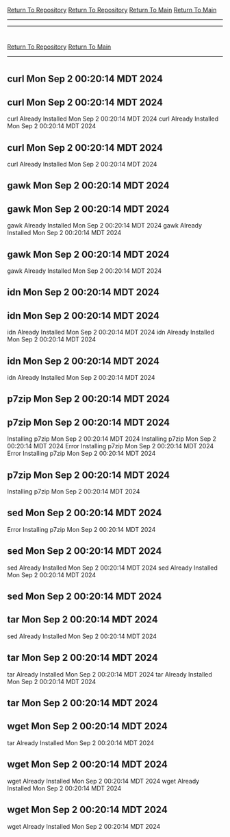 [Return To Repository](https://github.com/DigitalWarrior/piholeparser/)
[Return To Repository](https://github.com/DigitalWarrior/piholeparser/)
[Return To Main](https://github.com/DigitalWarrior/piholeparser/blob/master/RecentRunLogs/Mainlog.md)
[Return To Main](https://github.com/DigitalWarrior/piholeparser/blob/master/RecentRunLogs/Mainlog.md)
____________________________________
____________________________________
# 
# 
[Return To Repository](https://github.com/DigitalWarrior/piholeparser/)
[Return To Main](https://github.com/DigitalWarrior/piholeparser/blob/master/RecentRunLogs/Mainlog.md)
____________________________________
# 
## curl Mon Sep  2 00:20:14 MDT 2024
## curl Mon Sep  2 00:20:14 MDT 2024
curl Already Installed Mon Sep  2 00:20:14 MDT 2024
curl Already Installed Mon Sep  2 00:20:14 MDT 2024
## curl Mon Sep  2 00:20:14 MDT 2024
curl Already Installed Mon Sep  2 00:20:14 MDT 2024
## gawk Mon Sep  2 00:20:14 MDT 2024
## gawk Mon Sep  2 00:20:14 MDT 2024
gawk Already Installed Mon Sep  2 00:20:14 MDT 2024
gawk Already Installed Mon Sep  2 00:20:14 MDT 2024
## gawk Mon Sep  2 00:20:14 MDT 2024
gawk Already Installed Mon Sep  2 00:20:14 MDT 2024
## idn Mon Sep  2 00:20:14 MDT 2024
## idn Mon Sep  2 00:20:14 MDT 2024
idn Already Installed Mon Sep  2 00:20:14 MDT 2024
idn Already Installed Mon Sep  2 00:20:14 MDT 2024
## idn Mon Sep  2 00:20:14 MDT 2024
idn Already Installed Mon Sep  2 00:20:14 MDT 2024
## p7zip Mon Sep  2 00:20:14 MDT 2024
## p7zip Mon Sep  2 00:20:14 MDT 2024
Installing p7zip Mon Sep  2 00:20:14 MDT 2024
Installing p7zip Mon Sep  2 00:20:14 MDT 2024
Error Installing p7zip Mon Sep  2 00:20:14 MDT 2024
Error Installing p7zip Mon Sep  2 00:20:14 MDT 2024
## p7zip Mon Sep  2 00:20:14 MDT 2024
Installing p7zip Mon Sep  2 00:20:14 MDT 2024
## sed Mon Sep  2 00:20:14 MDT 2024
Error Installing p7zip Mon Sep  2 00:20:14 MDT 2024
## sed Mon Sep  2 00:20:14 MDT 2024
sed Already Installed Mon Sep  2 00:20:14 MDT 2024
sed Already Installed Mon Sep  2 00:20:14 MDT 2024
## sed Mon Sep  2 00:20:14 MDT 2024
## tar Mon Sep  2 00:20:14 MDT 2024
sed Already Installed Mon Sep  2 00:20:14 MDT 2024
## tar Mon Sep  2 00:20:14 MDT 2024
tar Already Installed Mon Sep  2 00:20:14 MDT 2024
tar Already Installed Mon Sep  2 00:20:14 MDT 2024
## tar Mon Sep  2 00:20:14 MDT 2024
## wget Mon Sep  2 00:20:14 MDT 2024
tar Already Installed Mon Sep  2 00:20:14 MDT 2024
## wget Mon Sep  2 00:20:14 MDT 2024
wget Already Installed Mon Sep  2 00:20:14 MDT 2024
wget Already Installed Mon Sep  2 00:20:14 MDT 2024
## wget Mon Sep  2 00:20:14 MDT 2024
wget Already Installed Mon Sep  2 00:20:14 MDT 2024
